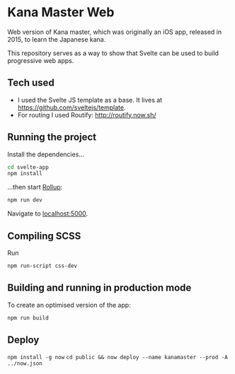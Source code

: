 # Kana Master Web

Web version of Kana master, which was originally an iOS app, released in 2015, to learn the Japanese kana.

This repository serves as a way to show that Svelte can be used to build progressive web apps.

## Tech used

* I used the Svelte JS template as a base. It lives at https://github.com/sveltejs/template.
* For routing I used Routify: http://routify.now.sh/

## Running the project

Install the dependencies...

```bash
cd svelte-app
npm install
```

...then start [Rollup](https://rollupjs.org):

```bash
npm run dev
```

Navigate to [localhost:5000](http://localhost:5000).

## Compiling SCSS

Run

```bash
npm run-script css-dev
```

## Building and running in production mode

To create an optimised version of the app:

```bash
npm run build
```

## Deploy

`npm install -g now`
`cd public && now deploy --name kanamaster --prod -A ../now.json`
